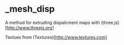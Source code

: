 # _mesh_disp

A method for extruding dispalcment maps with (three.js)[http://www.threejs.org]

Textues from (Textures)[http://www.textures.com]
